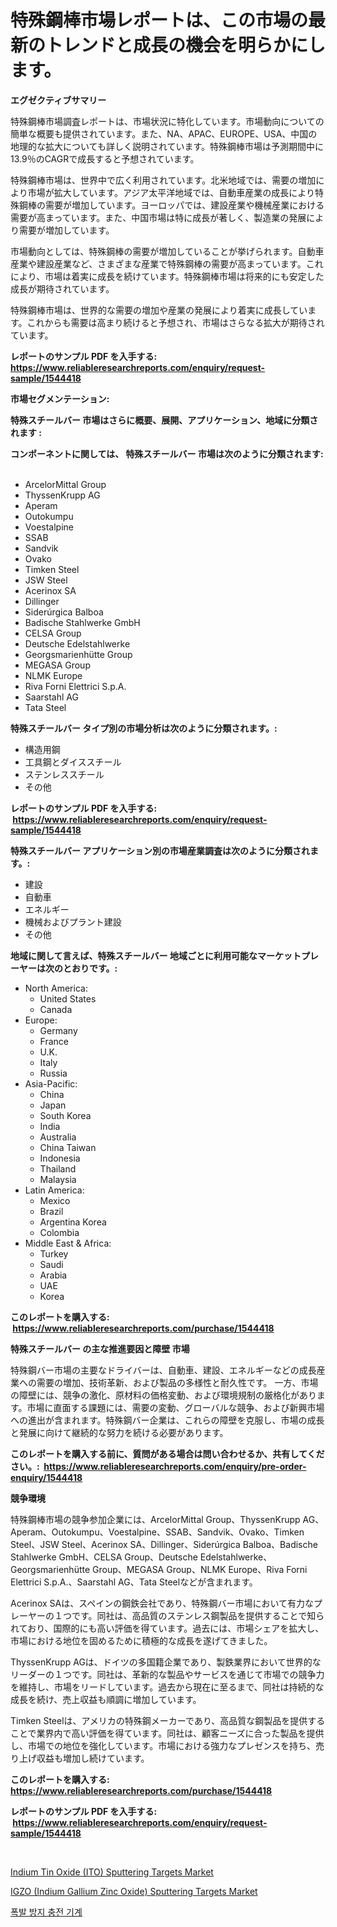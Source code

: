 <p><h1>特殊鋼棒市場レポートは、この市場の最新のトレンドと成長の機会を明らかにします。</h1></p><p><strong>エグゼクティブサマリー</strong></p>
<p><p>特殊鋼棒市場調査レポートは、市場状況に特化しています。市場動向についての簡単な概要も提供されています。また、NA、APAC、EUROPE、USA、中国の地理的な拡大についても詳しく説明されています。特殊鋼棒市場は予測期間中に13.9％のCAGRで成長すると予想されています。</p><p>特殊鋼棒市場は、世界中で広く利用されています。北米地域では、需要の増加により市場が拡大しています。アジア太平洋地域では、自動車産業の成長により特殊鋼棒の需要が増加しています。ヨーロッパでは、建設産業や機械産業における需要が高まっています。また、中国市場は特に成長が著しく、製造業の発展により需要が増加しています。</p><p>市場動向としては、特殊鋼棒の需要が増加していることが挙げられます。自動車産業や建設産業など、さまざまな産業で特殊鋼棒の需要が高まっています。これにより、市場は着実に成長を続けています。特殊鋼棒市場は将来的にも安定した成長が期待されています。</p><p>特殊鋼棒市場は、世界的な需要の増加や産業の発展により着実に成長しています。これからも需要は高まり続けると予想され、市場はさらなる拡大が期待されています。</p></p>
<p><strong>レポートのサンプル PDF を入手する: <a href="https://www.reliableresearchreports.com/enquiry/request-sample/1544418">https://www.reliableresearchreports.com/enquiry/request-sample/1544418</a></strong></p>
<p><strong>市場セグメンテーション:</strong></p>
<p><strong> 特殊スチールバー 市場はさらに概要、展開、アプリケーション、地域に分類されます :</strong></p>
<p><strong>コンポーネントに関しては、 特殊スチールバー 市場は次のように分類されます: &nbsp;</strong></p>
<p><ul><li>ArcelorMittal Group</li><li>ThyssenKrupp AG</li><li>Aperam</li><li>Outokumpu</li><li>Voestalpine</li><li>SSAB</li><li>Sandvik</li><li>Ovako</li><li>Timken Steel</li><li>JSW Steel</li><li>Acerinox SA</li><li>Dillinger</li><li>Siderúrgica Balboa</li><li>Badische Stahlwerke GmbH</li><li>CELSA Group</li><li>Deutsche Edelstahlwerke</li><li>Georgsmarienhütte Group</li><li>MEGASA Group</li><li>NLMK Europe</li><li>Riva Forni Elettrici S.p.A.</li><li>Saarstahl AG</li><li>Tata Steel</li></ul></p>
<p><strong> 特殊スチールバー タイプ別の市場分析は次のように分類されます。:</strong></p>
<p><ul><li>構造用鋼</li><li>工具鋼とダイススチール</li><li>ステンレススチール</li><li>その他</li></ul></p>
<p><strong>レポートのサンプル PDF を入手する: &nbsp;<a href="https://www.reliableresearchreports.com/enquiry/request-sample/1544418">https://www.reliableresearchreports.com/enquiry/request-sample/1544418</a></strong></p>
<p><strong> 特殊スチールバー アプリケーション別の市場産業調査は次のように分類されます。:</strong></p>
<p><ul><li>建設</li><li>自動車</li><li>エネルギー</li><li>機械およびプラント建設</li><li>その他</li></ul></p>
<p><strong>地域に関して言えば、特殊スチールバー 地域ごとに利用可能なマーケットプレーヤーは次のとおりです。:</strong></p>
<p><ul>
    <li>
        North America:
        <ul>
            <li>United States</li>
            <li>Canada</li>
        </ul>
    </li>
    <li>
        Europe:
        <ul>
            <li>Germany</li>
            <li>France</li>
            <li>U.K.</li>
            <li>Italy</li>
            <li>Russia</li>
        </ul>
    </li>
    <li>
        Asia-Pacific:
        <ul>
            <li>China</li>
            <li>Japan</li>
            <li>South Korea</li>
            <li>India</li>
            <li>Australia</li>
            <li>China Taiwan</li>
            <li>Indonesia</li>
            <li>Thailand</li>
            <li>Malaysia</li>
        </ul>
    </li>
    <li>
        Latin America:
        <ul>
            <li>Mexico</li>
            <li>Brazil</li>
            <li>Argentina Korea</li>
            <li>Colombia</li>
        </ul>
    </li>
    <li>
        Middle East & Africa:
        <ul>
            <li>Turkey</li>
            <li>Saudi</li>
            <li>Arabia</li>
            <li>UAE</li>
            <li>Korea</li>
        </ul>
    </li>
    </ul></p>
<p><strong>このレポートを購入する: &nbsp;<a href="https://www.reliableresearchreports.com/purchase/1544418">https://www.reliableresearchreports.com/purchase/1544418</a></strong></p>
<p><strong>特殊スチールバー の主な推進要因と障壁 市場</strong></p>
<p><p>特殊鋼バー市場の主要なドライバーは、自動車、建設、エネルギーなどの成長産業への需要の増加、技術革新、および製品の多様性と耐久性です。 一方、市場の障壁には、競争の激化、原材料の価格変動、および環境規制の厳格化があります。市場に直面する課題には、需要の変動、グローバルな競争、および新興市場への進出が含まれます。特殊鋼バー企業は、これらの障壁を克服し、市場の成長と発展に向けて継続的な努力を続ける必要があります。</p></p>
<p><strong>このレポートを購入する前に、質問がある場合は問い合わせるか、共有してください。:&nbsp; <a href="https://www.reliableresearchreports.com/enquiry/pre-order-enquiry/1544418">https://www.reliableresearchreports.com/enquiry/pre-order-enquiry/1544418</a></strong></p>
<p><strong>競争環境</strong></p>
<p><p>特殊鋼棒市場の競争参加企業には、ArcelorMittal Group、ThyssenKrupp AG、Aperam、Outokumpu、Voestalpine、SSAB、Sandvik、Ovako、Timken Steel、JSW Steel、Acerinox SA、Dillinger、Siderúrgica Balboa、Badische Stahlwerke GmbH、CELSA Group、Deutsche Edelstahlwerke、Georgsmarienhütte Group、MEGASA Group、NLMK Europe、Riva Forni Elettrici S.p.A.、Saarstahl AG、Tata Steelなどが含まれます。</p><p>Acerinox SAは、スペインの鋼鉄会社であり、特殊鋼バー市場において有力なプレーヤーの１つです。同社は、高品質のステンレス鋼製品を提供することで知られており、国際的にも高い評価を得ています。過去には、市場シェアを拡大し、市場における地位を固めるために積極的な成長を遂げてきました。</p><p>ThyssenKrupp AGは、ドイツの多国籍企業であり、製鉄業界において世界的なリーダーの１つです。同社は、革新的な製品やサービスを通じて市場での競争力を維持し、市場をリードしています。過去から現在に至るまで、同社は持続的な成長を続け、売上収益も順調に増加しています。</p><p>Timken Steelは、アメリカの特殊鋼メーカーであり、高品質な鋼製品を提供することで業界内で高い評価を得ています。同社は、顧客ニーズに合った製品を提供し、市場での地位を強化しています。市場における強力なプレゼンスを持ち、売り上げ収益も増加し続けています。</p></p>
<p><strong>このレポートを購入する: &nbsp; <a href="https://www.reliableresearchreports.com/purchase/1544418">https://www.reliableresearchreports.com/purchase/1544418</a></strong></p>
<p><strong>レポートのサンプル PDF を入手する: &nbsp;<a href="https://www.reliableresearchreports.com/enquiry/request-sample/1544418">https://www.reliableresearchreports.com/enquiry/request-sample/1544418</a></strong><strong></strong></p>
<p>&nbsp;</p>
<p><p><a href="https://github.com/kufem1/Market-Research-Report-List-2/blob/main/indium-tin-oxide-ito-sputtering-targets-market.md">Indium Tin Oxide (ITO) Sputtering Targets Market</a></p><p><a href="https://github.com/singletonthaxterkelliehr2df/Market-Research-Report-List-1/blob/main/igzo-indium-gallium-zinc-oxide-sputtering-targets-market.md">IGZO (Indium Gallium Zinc Oxide) Sputtering Targets Market</a></p><p><a href="https://github.com/JackieFauhey9089475/Market-Research-Report-List-1/blob/main/337906712394.md">폭발 방지 충전 기계</a></p></p>